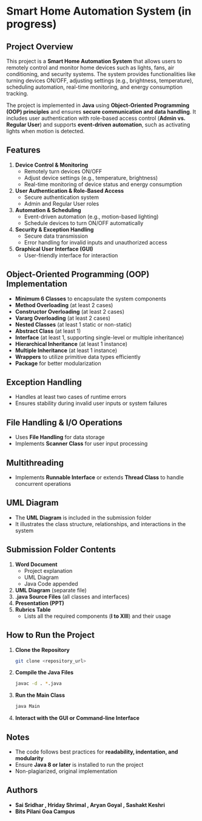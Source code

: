 # Smart Home Automation System (in progress)

## Project Overview
This project is a **Smart Home Automation System** that allows users to remotely control and monitor home devices such as lights, fans, air conditioning, and security systems. The system provides functionalities like turning devices ON/OFF, adjusting settings (e.g., brightness, temperature), scheduling automation, real-time monitoring, and energy consumption tracking.

The project is implemented in **Java** using **Object-Oriented Programming (OOP) principles** and ensures **secure communication and data handling**. It includes user authentication with role-based access control (**Admin vs. Regular User**) and supports **event-driven automation**, such as activating lights when motion is detected.

## Features
1. **Device Control & Monitoring**
   - Remotely turn devices ON/OFF
   - Adjust device settings (e.g., temperature, brightness)
   - Real-time monitoring of device status and energy consumption
2. **User Authentication & Role-Based Access**
   - Secure authentication system
   - Admin and Regular User roles
3. **Automation & Scheduling**
   - Event-driven automation (e.g., motion-based lighting)
   - Schedule devices to turn ON/OFF automatically
4. **Security & Exception Handling**
   - Secure data transmission
   - Error handling for invalid inputs and unauthorized access
5. **Graphical User Interface (GUI)**
   - User-friendly interface for interaction

## Object-Oriented Programming (OOP) Implementation
- **Minimum 6 Classes** to encapsulate the system components
- **Method Overloading** (at least 2 cases)
- **Constructor Overloading** (at least 2 cases)
- **Vararg Overloading** (at least 2 cases)
- **Nested Classes** (at least 1 static or non-static)
- **Abstract Class** (at least 1)
- **Interface** (at least 1, supporting single-level or multiple inheritance)
- **Hierarchical Inheritance** (at least 1 instance)
- **Multiple Inheritance** (at least 1 instance)
- **Wrappers** to utilize primitive data types efficiently
- **Package** for better modularization

## Exception Handling
- Handles at least two cases of runtime errors
- Ensures stability during invalid user inputs or system failures

## File Handling & I/O Operations
- Uses **File Handling** for data storage
- Implements **Scanner Class** for user input processing

## Multithreading
- Implements **Runnable Interface** or extends **Thread Class** to handle concurrent operations

## UML Diagram
- The **UML Diagram** is included in the submission folder
- It illustrates the class structure, relationships, and interactions in the system

## Submission Folder Contents
1. **Word Document**
   - Project explanation
   - UML Diagram
   - Java Code appended
2. **UML Diagram** (separate file)
3. **.java Source Files** (all classes and interfaces)
4. **Presentation (PPT)**
5. **Rubrics Table**
   - Lists all the required components (**I to XIII**) and their usage

## How to Run the Project
1. **Clone the Repository**
   ```bash
   git clone <repository_url>
   ```
2. **Compile the Java Files**
   ```bash
   javac -d . *.java
   ```
3. **Run the Main Class**
   ```bash
   java Main
   ```
4. **Interact with the GUI or Command-line Interface**

## Notes
- The code follows best practices for **readability, indentation, and modularity**
- Ensure **Java 8 or later** is installed to run the project
- Non-plagiarized, original implementation

## Authors
- **Sai Sridhar , Hriday Shrimal , Aryan Goyal , Sashakt Keshri**
- **Bits Pilani Goa Campus**